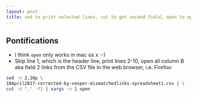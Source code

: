 ```yaml
---
layout: post
title: sed to print selected lines, cut to get second field, open to open in web browser like Firefox
---
```


## Pontifications

* I think ```open``` only works in mac os x :-)
* Skip line 1, which is the header line, print lines 2-10, open all column B aka field 2 links from the CSV file in the web browser, i.e. Firefox:

```bash
sed -n 2,10p \
10April2017-corrected-by-vesper-mismatchedlinks-spreadsheet1.csv | \
cut -d "," -f2 | xargs -n 1 open
```
